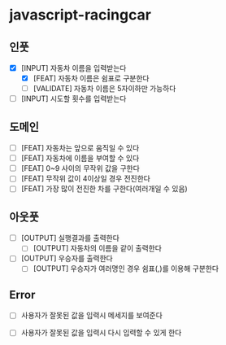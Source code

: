 # javascript-racingcar

## 인풋
- [x] [INPUT] 자동차 이름을 입력받는다
  - [x] [FEAT] 자동차 이름은 쉼표로 구분한다
  - [ ] [VALIDATE] 자동차 이름은 5자이하만 가능하다

- [ ] [INPUT] 시도할 횟수를 입력받는다

## 도메인
- [ ] [FEAT] 자동차는 앞으로 움직일 수 있다
- [ ] [FEAT] 자동차에 이름을 부여할 수 있다
- [ ] [FEAT] 0~9 사이의 무작위 값을 구한다
- [ ] [FEAT] 무작위 값이 4이상일 경우 전진한다
- [ ] [FEAT] 가장 많이 전진한 차를 구한다(여러개일 수 있음)

## 아웃풋
- [ ] [OUTPUT] 실행결과를 출력한다
  - [ ] [OUTPUT] 자동차의 이름을 같이 출력한다 
- [ ] [OUTPUT] 우승자를 출력한다
  - [ ] [OUTPUT] 우승자가 여러명인 경우 쉼표(,)를 이용해 구분한다 

## Error
- [ ]  사용자가 잘못된 값을 입력시 메세지를 보여준다
- [ ]  사용자가 잘못된 값을 입력시 다시 입력할 수 있게 한다 




